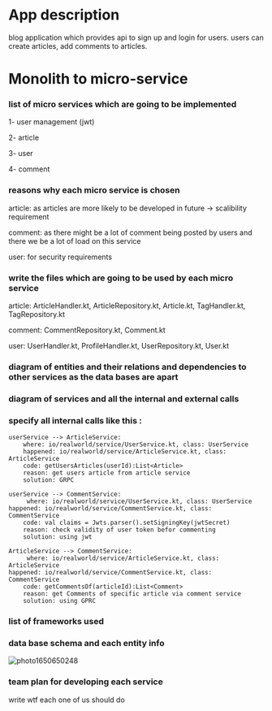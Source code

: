 # App description

blog application which provides api to sign up and login for users.
users can create articles, add comments to articles. 

# Monolith to micro-service 

### list of micro services which are going to be implemented

1- user management (jwt)


2- article


3- user


4- comment

### reasons why each micro service is chosen 

article: as articles are more likely to be developed in future -> scalibility requirement


comment: as there might be a lot of comment being posted by users and there we be a lot of load on this service


user: for security requirements 

### write the files which are going to be used by each micro service

article: ArticleHandler.kt, ArticleRepository.kt, Article.kt, TagHandler.kt, TagRepository.kt


comment: CommentRepository.kt, Comment.kt


user: UserHandler.kt, ProfileHandler.kt, UserRepository.kt, User.kt


### diagram of entities and their relations and dependencies to other services as the data bases are apart

### diagram of services and all the internal and external calls

### specify all internal calls like this :

    userService --> ArticleService:
	    where: io/realworld/service/UserService.kt, class: UserService
	    happened: io/realworld/service/ArticleService.kt, class: ArticleService
	    code: getUsersArticles(userId):List<Article> 
	    reason: get users article from article service
	    solution: GRPC 

    userService --> CommentService:
      	 where: io/realworld/service/UserService.kt, class: UserService
	happened: io/realworld/service/CommentService.kt, class: CommentService
        code: val claims = Jwts.parser().setSigningKey(jwtSecret)
        reason: check validity of user token befor commenting
        solution: using jwt 

    ArticleService --> CommentService:
      	 where: io/realworld/service/ArticleService.kt, class: ArticleService
	happened: io/realworld/service/CommentService.kt, class: CommentService
        code: getCommentsOf(articleId):List<Comment>
        reason: get Comments of specific article via comment service
        solution: using GPRC
	
	
### list of frameworks used

### data base schema and each entity info


![photo1650650248](https://user-images.githubusercontent.com/45733433/164769225-b8bf0f4a-440b-41fd-8242-05dc672b82f2.jpeg)


 

### team plan for developing each service
write wtf each one of us should do
